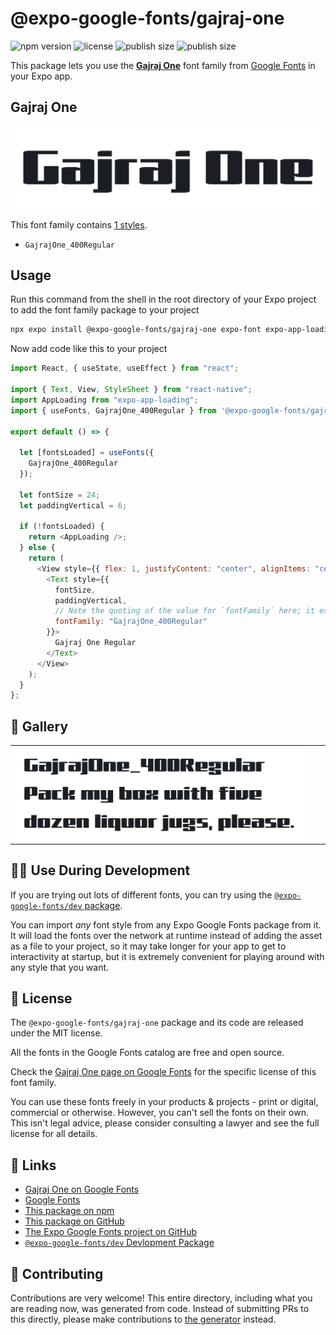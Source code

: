 # @expo-google-fonts/gajraj-one

![npm version](https://flat.badgen.net/npm/v/@expo-google-fonts/gajraj-one)
![license](https://flat.badgen.net/github/license/expo/google-fonts)
![publish size](https://flat.badgen.net/packagephobia/install/@expo-google-fonts/gajraj-one)
![publish size](https://flat.badgen.net/packagephobia/publish/@expo-google-fonts/gajraj-one)

This package lets you use the [**Gajraj One**](https://fonts.google.com/specimen/Gajraj+One) font family from [Google Fonts](https://fonts.google.com/) in your Expo app.

## Gajraj One

![Gajraj One](./font-family.png)

This font family contains [1 styles](#-gallery).

- `GajrajOne_400Regular`

## Usage

Run this command from the shell in the root directory of your Expo project to add the font family package to your project

```sh
npx expo install @expo-google-fonts/gajraj-one expo-font expo-app-loading
```

Now add code like this to your project

```js
import React, { useState, useEffect } from "react";

import { Text, View, StyleSheet } from "react-native";
import AppLoading from "expo-app-loading";
import { useFonts, GajrajOne_400Regular } from '@expo-google-fonts/gajraj-one';

export default () => {

  let [fontsLoaded] = useFonts({
    GajrajOne_400Regular
  });

  let fontSize = 24;
  let paddingVertical = 6;

  if (!fontsLoaded) {
    return <AppLoading />;
  } else {
    return (
      <View style={{ flex: 1, justifyContent: "center", alignItems: "center" }}>
        <Text style={{
          fontSize,
          paddingVertical,
          // Note the quoting of the value for `fontFamily` here; it expects a string!
          fontFamily: "GajrajOne_400Regular"
        }}>
          Gajraj One Regular
        </Text>
      </View>
    );
  }
};
```

## 🔡 Gallery


||||
|-|-|-|
|![GajrajOne_400Regular](./GajrajOne_400Regular.ttf.png)||||


## 👩‍💻 Use During Development

If you are trying out lots of different fonts, you can try using the [`@expo-google-fonts/dev` package](https://github.com/expo/google-fonts/tree/master/font-packages/dev#readme).

You can import _any_ font style from any Expo Google Fonts package from it. It will load the fonts over the network at runtime instead of adding the asset as a file to your project, so it may take longer for your app to get to interactivity at startup, but it is extremely convenient for playing around with any style that you want.


## 📖 License

The `@expo-google-fonts/gajraj-one` package and its code are released under the MIT license.

All the fonts in the Google Fonts catalog are free and open source.

Check the [Gajraj One page on Google Fonts](https://fonts.google.com/specimen/Gajraj+One) for the specific license of this font family.

You can use these fonts freely in your products & projects - print or digital, commercial or otherwise. However, you can't sell the fonts on their own. This isn't legal advice, please consider consulting a lawyer and see the full license for all details.

## 🔗 Links

- [Gajraj One on Google Fonts](https://fonts.google.com/specimen/Gajraj+One)
- [Google Fonts](https://fonts.google.com/)
- [This package on npm](https://www.npmjs.com/package/@expo-google-fonts/gajraj-one)
- [This package on GitHub](https://github.com/expo/google-fonts/tree/master/font-packages/gajraj-one)
- [The Expo Google Fonts project on GitHub](https://github.com/expo/google-fonts)
- [`@expo-google-fonts/dev` Devlopment Package](https://github.com/expo/google-fonts/tree/master/font-packages/dev)

## 🤝 Contributing

Contributions are very welcome! This entire directory, including what you are reading now, was generated from code. Instead of submitting PRs to this directly, please make contributions to [the generator](https://github.com/expo/google-fonts/tree/master/packages/generator) instead.

